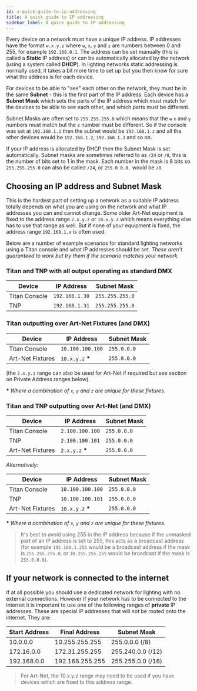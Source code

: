 ```yaml
---
id: a-quick-guide-to-ip-addressing
title: A quick guide to IP addressing
sidebar_label: A quick guide to IP addressing
---
```


Every device on a network must have a unique IP address. IP addresses have the format `w.x.y.z` where `w`, `x`, `y` and `z` are numbers between 0 and 255, for example `192.168.0.1`. The address can be set manually (this is called a **Static** IP address) or can be automatically allocated by the network (using a system called **DHCP**). In lighting networks static addressing is normally used, it takes a bit more time to set up but you then know for sure what the address is for each device.

For devices to be able to "see" each other on the network, they must be in the same **Subnet** - this is the first part of the IP address. Each device has a **Subnet Mask** which sets the parts of the IP address which must match for the devices to be able to see each other, and which parts must be different. 

Subnet Masks are often set to `255.255.255.0` which means that the `w` `x` and `y` numbers must match but the `z` number must be different. So if the console was set at `192.168.1.1` then the subnet would be `192.168.1.z` and all the other devices would be `192.168.1.2`, `192.168.1.3` and so on.

If your IP address is allocated by DHCP then the Subnet Mask is set automatically. Subnet masks are sometimes referred to as `/24` or `/8`, this is the number of bits set to 1 in the mask. Each number in the mask is 8 bits so `255.255.255.0` can also be called `/24`, or `255.0.0.0.` would be `/8`.


Choosing an IP address and Subnet Mask
--------------------------------------

This is the hardest part of setting up a network as a suitable IP address totally depends on what you are using on the network and what IP addresses you can and cannot change. Some older Art-Net equipment is fixed to the address range `2.x.y.z` or `10.x.y.z` which means everything else has to use that range as well. But if none of your equipment is fixed, the address range `192.168.1.x` is often used.

Below are a number of example scenarios for standard lighting networks using a Titan console and what IP addresses should be set. *These aren't guaranteed to work but try them if the scenario matches your network.*

### Titan and TNP with all output operating as standard DMX

Device            | IP Address        | Subnet Mask
---               | ---               | ---
Titan Console     | `192.168.1.30`    | `255.255.255.0`
TNP               | `192.168.1.31`    | `255.255.255.0`

### Titan outputting over Art-Net Fixtures (and DMX)

Device            | IP Address        | Subnet Mask
---               | ---               | ---
Titan Console     | `10.100.100.100`  | `255.0.0.0`
Art-Net Fixtures  | `10.x.y.z` **\*** | `255.0.0.0`

(the `2.x.y.z` range can also be used for Art-Net if required but see section on Private Address ranges below).

**\*** *Where a combination of `x`, `y` and `z` are unique for these fixtures.*

### Titan and TNP outputting over Art-Net (and DMX)

Device            | IP Address        | Subnet Mask
---               | ---               | ---
Titan Console     | `2.100.100.100`   | `255.0.0.0`
TNP               | `2.100.100.101`   | `255.0.0.0`
Art-Net Fixtures  | `2.x.y.z` **\***  | `255.0.0.0`

*Alternatively:*

Device            | IP Address        | Subnet Mask
---               | ---               | ---
Titan Console     | `10.100.100.100`  | `255.0.0.0`
TNP               | `10.100.100.101`  | `255.0.0.0`
Art-Net Fixtures  | `10.x.y.z` **\*** | `255.0.0.0`

**\*** *Where a combination of `x`, `y` and `z` are unique for these fixtures.*

> It's best to avoid using 255 in the IP address because if the unmasked part of an IP address is set to 255, this acts as a broadcast address (for example `192.168.1.255` would be a broadcast address if the mask is `255.255.255.0`, or `10.255.255.255` would be broadcast if the mask is `255.0.0.0`).

If your network is connected to the internet
-------------------------

If at all possible you should use a dedicated network for lighting with no external connections. However if your network has to be connected to the internet it is important to use one of the following ranges of **private** IP addresses. These are special IP addresses that will not
be routed onto the internet. They are:

Start Address  | Final Address    | Subnet Mask
--- | --- | ---
10.0.0.0 | 10.255.255.255 | 255.0.0.0 (/8)
172.16.0.0 | 172.31.255.255 | 255.240.0.0 (/12)
192.168.0.0 | 192.168.255.255 | 255.255.0.0 (/16)

> For Art-Net, the 10.x.y.z range may need to be used if you have devices which are fixed to this address range.
